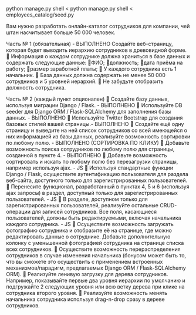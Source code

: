 python manage.py shell < python manage.py shell < employees_catalog/seed.py


Вам нужно разработать онлайн-каталог сотрудников для компании, чей штан насчитывает больше 50 000 человек.

Часть № 1 (обязательная) - ВЫПОЛНЕНО
Создайте веб-страницу, которая будет выводить иерархию сотрудников в древовидной форме.
🔷 Информация о каждом сотруднике должна храниться в базе данных и содержать следующие данные:
    🔹ФИО;
    🔹должность;
    🔹дата приёма на работу;
    🔹размер заработной платы;
🔷 У каждого сотрудника есть 1 начальник.
🔷 База данных должна содержать не менее 50 000 сотрудников и 5 уровней иерархий.
🔷 Не забудьте отобразить должность сотрудника.

Часть № 2 (каждый пункт опционален)
🔸 Создайте базу данных, используя миграции Django / Flask. - ВЫПОЛНЕНО
🔸 Используйте DB seeder для Django ORM / Flask-SQLAlchemy для заполнения базы данных. - ВЫПОЛНЕНО
🔸 Используйте Twitter Bootstrap для создания базовых стилей вашей страницы.- ВЫПОЛНЕНО
🔸 Создайте ещё одну страницу и выведите на ней список сотрудников со всей имеющейся о них информацией из базы данных, реализуйте возможность сортировки по любому полю. - ВЫПОЛНЕНО (СОРТИРОВКА ПО КЛИКУ)
🔸 Добавьте возможность поиска сотрудников по любому полю для страницы, созданной в пункте 4. - ВЫПОЛНЕНО
🔸 Добавьте возможность сортировать и искать
по любому полю без перезагрузки страницы, например используя ajax. - JS
🔸 Используя стандартные функции Django / Flask, осуществите аутентификацию пользователя для раздела веб-сайта, доступного только для зарегистрированных пользователей.
🔸 Перенесите функционал, разработанный в пунктах 4, 5 и 6 (используя ajax запросы) в раздел, доступный только для зарегистрированных пользователей. - JS
🔸 В разделе, доступном только для зарегистрированных пользователей, реализуйте остальные CRUD-операции для записей сотрудников. Все поля, касающиеся пользователей, должны быть
редактируемыми, включая начальника каждого сотрудника. - JS
🔸 Осуществите возможность загружать фотографию сотрудника и отобразите её на странице, где можно редактировать данные о сотруднике. Добавьте дополнительную колонку с уменьшенной фотографией сотрудника на странице списка всех сотрудников.
🔸 Осуществите возможность перераспределения сотрудников в случае изменения начальника (бонусом может быть то, что вы сможете это осуществить с применением встроенных механизмов/парадигм, предлагаемых Django ORM / Flask-SQLAlchemy ORM).
🔸 Реализуйте ленивую загрузку для дерева сотрудников. Например, показывайте первые два уровня иерархии по умолчанию и подгружайте 2 следующих уровня или всю ветку дерева при клике на сотрудника второго уровня.
🔸 Реализуйте возможность менять начальника сотрудника используя drag-n-drop сразу в дереве сотрудников.